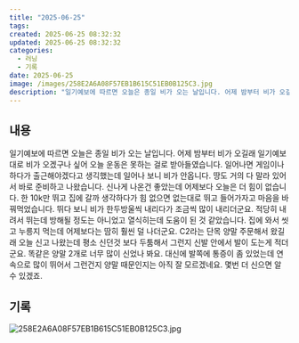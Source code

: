 ```yaml
---
title: "2025-06-25"
tags:
created: 2025-06-25 08:32:32
updated: 2025-06-25 08:32:32
categories:
  - 러닝
  - 기록
date: 2025-06-25
image: /images/258E2A6A08F57EB1B615C51EB0B125C3.jpg
description: "일기예보에 따르면 오늘은 종일 비가 오는 날입니다. 어제 밤부터 비가 오길래 일기예보대로 비가 오겠구나 싶어 오늘 운동은 못하는 걸로 받아들였습니다. 일어나면 게임이나 하다가 출근해야겠다고 생긱했는데 일어나 보니 비가 안옵니다. 땅도 거의 다 말라 있어서 바로 준비하고 나왔습니다. 신나"
---
```


## 내용

일기예보에 따르면 오늘은 종일 비가 오는 날입니다. 어제 밤부터 비가 오길래 일기예보대로 비가 오겠구나 싶어 오늘 운동은 못하는 걸로 받아들였습니다. 일어나면 게임이나 하다가 출근해야겠다고 생긱했는데 일어나 보니 비가 안옵니다. 땅도 거의 다 말라 있어서 바로 준비하고 나왔습니다. 
신나게 나온건 좋았는데 어제보다 오늘은 더 힘이 없습니다. 한 10k만 뛰고 집에 갈까 생각하다가 힘 없으면 없는대로 뛰고 들어가자고 마음을 바꿔먹었습니다. 
뛰다 보니 비가 한두방울씩 내리다가 조금씩 많이 내리더군요. 적당히 내려서 뛰는데 방해될 정도는 아니었고 열식히는데 도움이 된 것 같았습니다. 집에 와서 씻고 누릉지 먹는데 어제보다는 땀히 훨씬 덜 나더군요.
C2라는 단목 양말 주문해서 왔길래 오늘 신고 나왔는데 평소 신던것 보다 두툼해서 그런지 신발 안에서 발이 도는게 적더군요. 똑같은 양말 2개로 너무 많이 신었나 봐요. 대신에 발쪽에 통증이 좀 있었는데 연속으로 많이 뛰어서 그런건지 양말 때문인지는 아직 잘 모르겠네요. 몇번 더 신으면 알 수 있겠죠. 

## 기록

 
 ![258E2A6A08F57EB1B615C51EB0B125C3.jpg](/images/258E2A6A08F57EB1B615C51EB0B125C3.jpg)
